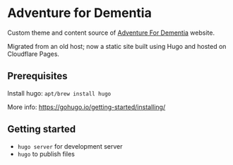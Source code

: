 # Adventure for Dementia

Custom theme and content source of [Adventure For Dementia](https://adventurefordementia.com) website.

Migrated from an old host; now a static site built using Hugo and hosted on Cloudflare Pages.

## Prerequisites

Install hugo: `apt/brew install hugo`

More info: https://gohugo.io/getting-started/installing/

## Getting started

- `hugo server` for development server
- `hugo` to publish files
